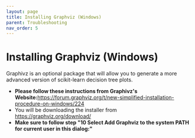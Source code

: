 ```yaml
---
layout: page
title: Installing Graphviz (Windows)
parent: Troubleshooting
nav_order: 5
---
```


# Installing Graphviz (Windows)

Graphivz is an optional package that will allow you to generate a more advanced version of scikit-learn decision tree plots.

- **Please follow these instructions from Graphivz's Website:**<https://forum.graphviz.org/t/new-simplified-installation-procedure-on-windows/224>
- You will be downloading the installer from <https://graphviz.org/download/>
- **Make sure to follow step "10 Select Add Graphviz to the system PATH for current user in this dialog:"**
